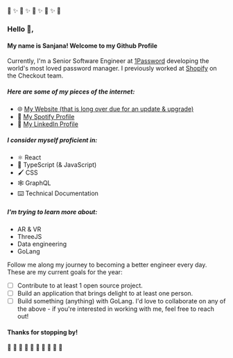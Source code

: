 💖 ✨ 💖 ✨ 💖 ✨ 💖 ✨ 💖

### Hello 👋, 

#### My name is Sanjana! Welcome to my Github Profile

Currently, I'm a Senior Software Engineer at [1Password](https://1password.com/) developing the world's most loved password manager. I previously worked at [Shopify](https://www.shopify.com/) on the Checkout team. 

##### Here are some of my pieces of the internet: 
- 🌐 [My Website (that is long over due for an update & upgrade)](http://sanjanadesai.ca)
- 🎵 [My Spotify Profile](https://open.spotify.com/user/12158885891?si=5966f6843c1d46df)
- 💼 [My LinkedIn Profile](https://www.linkedin.com/in/sanjanad/)

##### I consider myself proficient in: 
- ⚛️ React
- 🍵 TypeScript (& JavaScript) 
- 🖌️ CSS
- 🕸️ GraphQL
- ⌨️ Technical Documentation

##### I'm trying to learn more about: 
- AR & VR 
- ThreeJS
- Data engineering
- GoLang

Follow me along my journey to becoming a better engineer every day. These are my current goals for the year: 
- [ ] Contribute to at least 1 open source project.
- [ ] Build an application that brings delight to at least one person.
- [ ] Build something (anything) with GoLang. 
I'd love to collaborate on any of the above - if you're interested in working with me, feel free to reach out! 

#### Thanks for stopping by! 

🌱 🌻 🌱 🌻 🌱 🌻 🌱 🌻 🌱 🌻 

<!--
**sanjanadesai27/sanjanadesai27** is a ✨ _special_ ✨ repository because its `README.md` (this file) appears on your GitHub profile.

Here are some ideas to get you started:

- 🔭 I’m currently working on ...
- 🌱 I’m currently learning ...
- 👯 I’m looking to collaborate on ...
- 🤔 I’m looking for help with ...
- 💬 Ask me about ...
- 📫 How to reach me: ...
- 😄 Pronouns: ...
- ⚡ Fun fact: ...
-->
